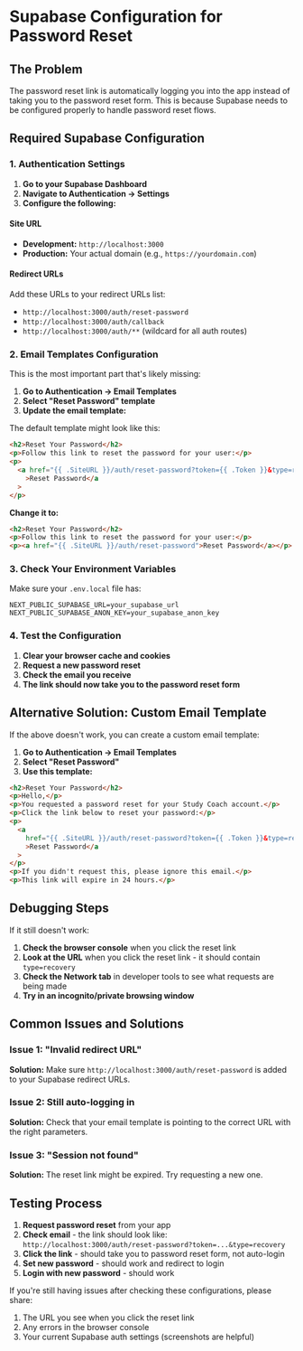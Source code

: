 # Supabase Configuration for Password Reset

## The Problem

The password reset link is automatically logging you into the app instead of taking you to the password reset form. This is because Supabase needs to be configured properly to handle password reset flows.

## Required Supabase Configuration

### 1. Authentication Settings

1. **Go to your Supabase Dashboard**
2. **Navigate to Authentication → Settings**
3. **Configure the following:**

#### Site URL

- **Development:** `http://localhost:3000`
- **Production:** Your actual domain (e.g., `https://yourdomain.com`)

#### Redirect URLs

Add these URLs to your redirect URLs list:

- `http://localhost:3000/auth/reset-password`
- `http://localhost:3000/auth/callback`
- `http://localhost:3000/auth/**` (wildcard for all auth routes)

### 2. Email Templates Configuration

This is the most important part that's likely missing:

1. **Go to Authentication → Email Templates**
2. **Select "Reset Password" template**
3. **Update the email template:**

The default template might look like this:

```html
<h2>Reset Your Password</h2>
<p>Follow this link to reset the password for your user:</p>
<p>
  <a href="{{ .SiteURL }}/auth/reset-password?token={{ .Token }}&type=recovery"
    >Reset Password</a
  >
</p>
```

**Change it to:**

```html
<h2>Reset Your Password</h2>
<p>Follow this link to reset the password for your user:</p>
<p><a href="{{ .SiteURL }}/auth/reset-password">Reset Password</a></p>
```

### 3. Check Your Environment Variables

Make sure your `.env.local` file has:

```
NEXT_PUBLIC_SUPABASE_URL=your_supabase_url
NEXT_PUBLIC_SUPABASE_ANON_KEY=your_supabase_anon_key
```

### 4. Test the Configuration

1. **Clear your browser cache and cookies**
2. **Request a new password reset**
3. **Check the email you receive**
4. **The link should now take you to the password reset form**

## Alternative Solution: Custom Email Template

If the above doesn't work, you can create a custom email template:

1. **Go to Authentication → Email Templates**
2. **Select "Reset Password"**
3. **Use this template:**

```html
<h2>Reset Your Password</h2>
<p>Hello,</p>
<p>You requested a password reset for your Study Coach account.</p>
<p>Click the link below to reset your password:</p>
<p>
  <a
    href="{{ .SiteURL }}/auth/reset-password?token={{ .Token }}&type=recovery&access_token={{ .Token }}"
    >Reset Password</a
  >
</p>
<p>If you didn't request this, please ignore this email.</p>
<p>This link will expire in 24 hours.</p>
```

## Debugging Steps

If it still doesn't work:

1. **Check the browser console** when you click the reset link
2. **Look at the URL** when you click the reset link - it should contain `type=recovery`
3. **Check the Network tab** in developer tools to see what requests are being made
4. **Try in an incognito/private browsing window**

## Common Issues and Solutions

### Issue 1: "Invalid redirect URL"

**Solution:** Make sure `http://localhost:3000/auth/reset-password` is added to your Supabase redirect URLs.

### Issue 2: Still auto-logging in

**Solution:** Check that your email template is pointing to the correct URL with the right parameters.

### Issue 3: "Session not found"

**Solution:** The reset link might be expired. Try requesting a new one.

## Testing Process

1. **Request password reset** from your app
2. **Check email** - the link should look like: `http://localhost:3000/auth/reset-password?token=...&type=recovery`
3. **Click the link** - should take you to password reset form, not auto-login
4. **Set new password** - should work and redirect to login
5. **Login with new password** - should work

If you're still having issues after checking these configurations, please share:

1. The URL you see when you click the reset link
2. Any errors in the browser console
3. Your current Supabase auth settings (screenshots are helpful)

